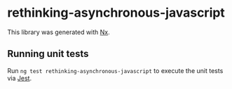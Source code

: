 # rethinking-asynchronous-javascript

This library was generated with [Nx](https://nx.dev).

## Running unit tests

Run `ng test rethinking-asynchronous-javascript` to execute the unit tests via [Jest](https://jestjs.io).
